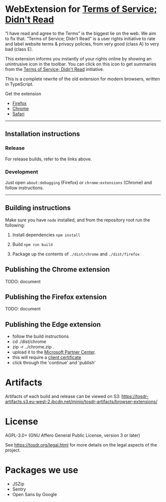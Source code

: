 # WebExtension for [Terms of Service; Didn't Read][tosdr]

“I have read and agree to the Terms” is the biggest lie on the web.
We aim to fix that. “Terms of Service; Didn't Read” is a user
rights initiative to rate and label website terms & privacy
policies, from very good (class A) to very bad (class E).

This extension informs you instantly of your rights online by
showing an unintrusive icon in the toolbar. You can click on this
icon to get summaries from the [Terms of Service; Didn't
Read][tosdr] initiative.

This is a complete rewrite of the old extension for modern browsers, written in TypeScript.

Get the extension

- [Firefox](https://addons.mozilla.org/en-US/firefox/addon/terms-of-service-didnt-read/)
- [Chrome](https://chromewebstore.google.com/detail/terms-of-service-didn’t-r/hjdoplcnndgiblooccencgcggcoihigg)
- [Safari](https://apps.apple.com/en/app/tos-dr/id6470998202?l=en-GB)


[tosdr]: https://tosdr.org

-----------

Installation instructions
-------------------------
### Release
For release builds, refer to the links above.

### Development
Just open ```about:debugging``` (Firefox) or ``chrome:extensions`` (Chrome) and follow instructions.

-----------

Building instructions
---------------------

Make sure you have `node` installed, and from the repository root run the following:

1. Install dependencies
`npm install`

2. Build
`npm run build`

3. Package up the contents of `./dist/chrome` and `./dist/firefox`

Publishing the Chrome extension
-----------------------------

TODO: document

Publishing the Firefox extension
--------------------------------

TODO: document

Publishing the Edge extension
-----------------------------

* follow the build instructions
* cd ./dist/chrome
* zip -r ../chrome.zip .
* upload it to the [Microsoft Partner Center](https://partner.microsoft.com/en-us/dashboard/microsoftedge/a77b3f51-22a2-4310-a2cd-e118e062cc63/packages).
* this will require a [client certificate](https://github.com/tosdr/browser-extensions/issues/109#issuecomment-2545206825)
* click through the 'continue' and 'publish'

Artifacts
======

Artifacts of each build and release can be viewed on S3: https://tosdr-artifacts.s3.eu-west-2.jbcdn.net/minio/tosdr-artifacts/browser-extensions/


License
======

AGPL-3.0+ (GNU Affero General Public License, version 3 or later)

See <https://tosdr.org/legal.html> for more details on the legal aspects of the project.

Packages we use
======

- JSZip
- Sentry
- Open Sans by Google